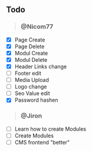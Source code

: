## Todo
> ### @Nicom77
- [x] Page Create
- [x] Page Delete
- [x] Modul Create
- [x] Modul Delete
- [x] Header Links change
- [ ] Footer edit
- [ ] Media Upload
- [ ] Logo change
- [ ] Seo Value edit
- [x] Password hashen

> ### @Jiron
- [ ] Learn how to create Modules
- [ ] Create Modules
- [ ] CMS frontend "better"
